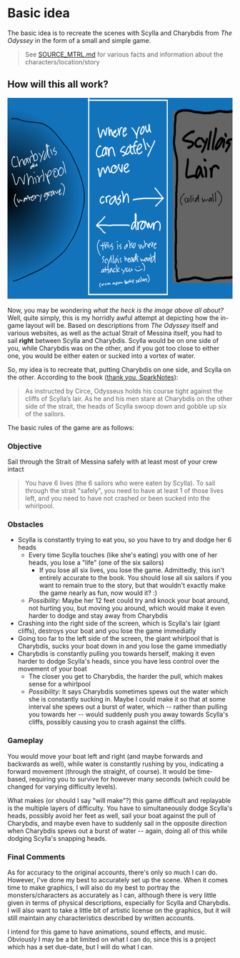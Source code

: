 # Basic idea
The basic idea is to recreate the scenes with Scylla and Charybdis from *The Odyssey* in the form of a small and simple game.

> See [SOURCE_MTRL.md](SOURCE_MTRL.md) for various facts and information about the characters/location/story

## How will this all work?
<img src="img/general-game-layout.png" height="450"></img>

Now, you may be wondering *what the heck is the image above all about?* Well, quite simply, this is my horridly awful attempt at depicting how the in-game layout will be. Based on descriptions from *The Odyssey* itself and various websites, as well as the actual Strait of Messina itself, you had to sail **right** between Scylla and Charybdis. Scylla would be on one side of you, while Charybdis was on the other, and if you got too close to either one, you would be either eaten or sucked into a vortex of water. 

So, my idea is to recreate that, putting Charybdis on one side, and Scylla on the other. According to the book ([thank you, SparkNotes](https://www.sparknotes.com/lit/odyssey/section7.rhtml)):

> As instructed by Circe, Odysseus holds his course tight against the cliffs of Scylla’s lair. As he and his men stare at Charybdis on the other side of the strait, the heads of Scylla swoop down and gobble up six of the sailors.

The basic rules of the game are as follows:

### Objective
Sail through the Strait of Messina safely with at least most of your crew intact
> You have 6 lives (the 6 sailors who were eaten by Scylla). To sail through the strait "safely", you need to have at least 1 of those lives left, and you need to have not crashed or been sucked into the whirlpool.

### Obstacles
- Scylla is constantly trying to eat you, so you have to try and dodge her 6 heads
  - Every time Scylla touches (like she's eating) you with one of her heads, you lose a "life" (one of the six sailors)
    - If you lose all six lives, you lose the game. Admittedly, this isn't entirely accurate to the book. You should lose all six sailors if you want to remain true to the story, but that wouldn't exactly make the game nearly as fun, now would it? :)
  - *Possibility:* Maybe her 12 feet could try and knock your boat around, not hurting you, but moving you around, which would make it even harder to dodge and stay away from Charybdis
- Crashing into the right side of the screen, which is Scylla's lair (giant cliffs), destroys your boat and you lose the game immediatly
- Going too far to the left side of the screen, the giant whirlpool that is Charybdis, sucks your boat down in and you lose the game immediatly
- Charybdis is constantly pulling you towards herself, making it even harder to dodge Scylla's heads, since you have less control over the movement of your boat
  - The closer you get to Charybdis, the harder the pull, which makes sense for a whirlpool
  - *Possibility:* It says Charybdis sometimes spews out the water which she is constantly sucking in. Maybe I could make it so that at some interval she spews out a burst of water, which -- rather than pulling you towards her -- would suddenly push you away towards Scylla's cliffs, possibly causing you to crash against the cliffs.

### Gameplay
You would move your boat left and right (and maybe forwards and backwards as well), while water is constantly rushing by you, indicating a forward movement (through the straight, of course). It would be time-based, requiring you to survive for however many seconds (which could be changed for varying difficulty levels).

What makes (or should I say "will make"?) this game difficult and replayable is the multiple layers of difficulty. You have to simultaneously dodge Scylla's heads, possibly avoid her feet as well, sail your boat against the pull of Charybdis, and maybe even have to suddenly sail in the opposite direction when Charybdis spews out a burst of water -- again, doing all of this while dodging Scylla's snapping heads.

### Final Comments
As for accuracy to the original accounts, there's only so much I can do. However, I've done my best to accurately set up the scene. When it comes time to make graphics, I will also do my best to portray the monsters/characters as accurately as I can, although there is very little given in terms of physical descriptions, especially for Scylla and Charybdis. I will also want to take a little bit of artistic license on the graphics, but it will still maintain any characteristics described by written accounts.

I intend for this game to have animations, sound effects, and music. Obviously I may be a bit limited on what I can do, since this is a project which has a set due-date, but I will do what I can.
